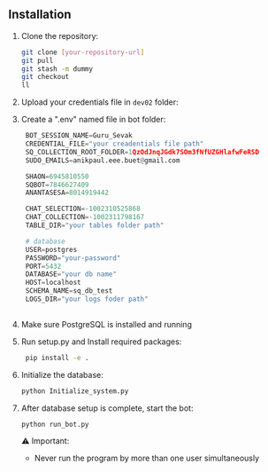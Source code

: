 
## Installation

1. Clone the repository:
   ```bash
   git clone [your-repository-url]
   git pull
   git stash -m dummy
   git checkout
   ll
   ```
2. Upload your credentials file in `dev02` folder:

3. Create a ".env" named file in bot folder:
   ```python
    BOT_SESSION_NAME=Guru_Sevak
    CREDENTIAL_FILE="your creadentials file path"
    SQ_COLLECTION_ROOT_FOLDER=1QzOdJnqJGdk7SOm3fNfUZGHlafwFeRSD
    SUDO_EMAILS=anikpaul.eee.buet@gmail.com

    SHAON=6945810550
    SQBOT=7846627409
    ANANTASESA=8014919442

    CHAT_SELECTION=-1002310525868
    CHAT_COLLECTION=-1002311798167
    TABLE_DIR="your tables folder path"

    # database
    USER=postgres
    PASSWORD="your-password"
    PORT=5432
    DATABASE="your db name" 
    HOST=localhost
    SCHEMA_NAME=sq_db_test
    LOGS_DIR="your logs foder path"
    
4. Make sure PostgreSQL is installed and running

5. Run setup.py and Install required packages:
   ```bash
    pip install -e .
   ```
6. Initialize the database:
   ```bash
   python Initialize_system.py
   ```
7. After database setup is complete, start the bot:
   ```bash
   python run_bot.py
   ```
   
   ⚠️ Important: 
   - Never run the program by more than one user simultaneously


